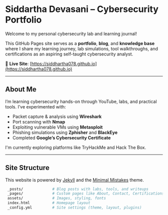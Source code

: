 # Siddartha Devasani – Cybersecurity Portfolio

Welcome to my personal cybersecurity lab and learning journal!

This GitHub Pages site serves as a **portfolio**, **blog**, and **knowledge base** where I share my learning journey, lab simulations, tool walkthroughs, and certifications as an aspiring self-taught cybersecurity analyst.

🔗 **Live Site**: [https://siddhartha078.github.io](https://siddhartha078.github.io)

---

## About Me

I’m learning cybersecurity hands-on through YouTube, labs, and practical tools. I’ve experimented with:

- Packet capture & analysis using **Wireshark**
- Port scanning with **Nmap**
- Exploiting vulnerable VMs using **Metasploit**
- Phishing simulations using **Zphisher** and **BlackEye**
- Completed **Google’s Cybersecurity Certificate**

I'm currently exploring platforms like TryHackMe and Hack The Box.

---

##  Site Structure

This website is powered by [Jekyll](https://jekyllrb.com) and the [Minimal Mistakes](https://mmistakes.github.io/minimal-mistakes/) theme.

```bash
 _posts/             # Blog posts with labs, tools, and writeups
 _pages/             # Custom pages like About, Contact, Certifications
 assets/             # Images, styling, fonts
 index.html          # Homepage layout
 _config.yml         # Site settings (theme, layout, plugins)
